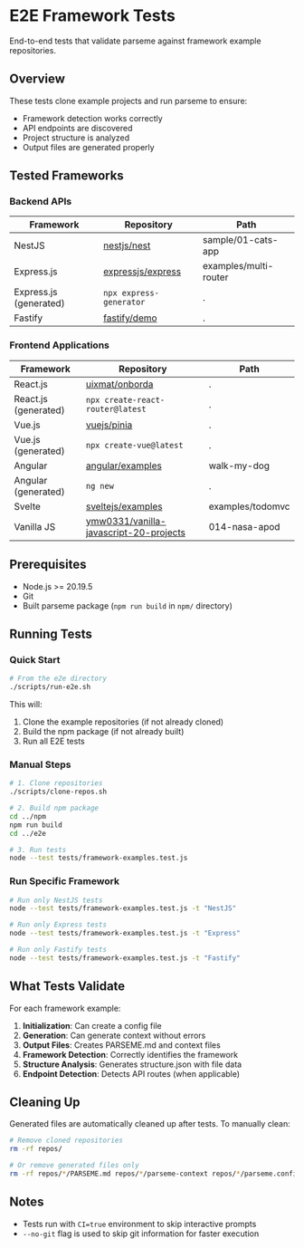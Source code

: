 # E2E Framework Tests

End-to-end tests that validate parseme against framework example repositories.

## Overview

These tests clone example projects and run parseme to ensure:
- Framework detection works correctly
- API endpoints are discovered
- Project structure is analyzed
- Output files are generated properly

## Tested Frameworks

### Backend APIs

| Framework | Repository | Path |
|-----------|------------|------|
| NestJS | [nestjs/nest](https://github.com/nestjs/nest) | sample/01-cats-app |
| Express.js | [expressjs/express](https://github.com/expressjs/express) | examples/multi-router |
| Express.js (generated) | `npx express-generator` | . |
| Fastify | [fastify/demo](https://github.com/fastify/demo) | . |

### Frontend Applications

| Framework | Repository | Path |
|-----------|------------|------|
| React.js | [uixmat/onborda](https://github.com/uixmat/onborda) | . |
| React.js (generated) | `npx create-react-router@latest` | . |
| Vue.js | [vuejs/pinia](https://github.com/vuejs/pinia) | . |
| Vue.js (generated) | `npx create-vue@latest` | . |
| Angular | [angular/examples](https://github.com/angular/examples) | walk-my-dog |
| Angular (generated) | `ng new` | . |
| Svelte | [sveltejs/examples](https://github.com/sveltejs/examples) | examples/todomvc |
| Vanilla JS | [ymw0331/vanilla-javascript-20-projects](https://github.com/ymw0331/vanilla-javascript-20-projects) | 014-nasa-apod |

## Prerequisites

- Node.js >= 20.19.5
- Git
- Built parseme package (`npm run build` in `npm/` directory)

## Running Tests

### Quick Start

```bash
# From the e2e directory
./scripts/run-e2e.sh
```

This will:
1. Clone the example repositories (if not already cloned)
2. Build the npm package (if not already built)
3. Run all E2E tests

### Manual Steps

```bash
# 1. Clone repositories
./scripts/clone-repos.sh

# 2. Build npm package
cd ../npm
npm run build
cd ../e2e

# 3. Run tests
node --test tests/framework-examples.test.js
```

### Run Specific Framework

```bash
# Run only NestJS tests
node --test tests/framework-examples.test.js -t "NestJS"

# Run only Express tests
node --test tests/framework-examples.test.js -t "Express"

# Run only Fastify tests
node --test tests/framework-examples.test.js -t "Fastify"
```

## What Tests Validate

For each framework example:

1. **Initialization**: Can create a config file
2. **Generation**: Can generate context without errors
3. **Output Files**: Creates PARSEME.md and context files
4. **Framework Detection**: Correctly identifies the framework
5. **Structure Analysis**: Generates structure.json with file data
6. **Endpoint Detection**: Detects API routes (when applicable)

## Cleaning Up

Generated files are automatically cleaned up after tests. To manually clean:

```bash
# Remove cloned repositories
rm -rf repos/

# Or remove generated files only
rm -rf repos/*/PARSEME.md repos/*/parseme-context repos/*/parseme.config.json
```
## Notes

- Tests run with `CI=true` environment to skip interactive prompts
- `--no-git` flag is used to skip git information for faster execution
